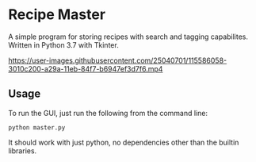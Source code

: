 # Recipe Master
A simple program for storing recipes with search and tagging capabilites. Written in Python 3.7 with Tkinter.


https://user-images.githubusercontent.com/25040701/115586058-3010c200-a29a-11eb-84f7-b6947ef3d7f6.mp4

## Usage
To run the GUI, just run the following from the command line:
```
python master.py
```

It should work with just python, no dependencies other than the builtin libraries.
